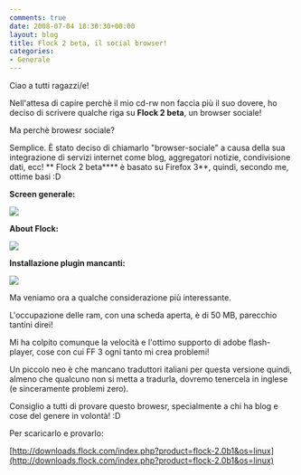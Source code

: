 ```yaml
---
comments: true
date: 2008-07-04 18:30:30+00:00
layout: blog
title: Flock 2 beta, il social browser!
categories:
- Generale
---
```


Ciao a tutti ragazzi/e!

Nell'attesa di capire perchè il mio cd-rw non faccia più il suo dovere, ho deciso di scrivere qualche riga su **Flock 2 beta**, un browser sociale!

Ma perchè browesr sociale?

Semplice. È stato deciso di chiamarlo "browser-sociale" a causa della sua integrazione di servizi internet come blog, aggregatori notizie, condivisione dati, ecc!
**
Flock 2 beta**** è basato su Firefox 3**, quindi, secondo me, ottime basi :D

**Screen generale:**

[![](http://www.allfreeportal.com/imghost/thumbs/742816flock2.png)](http://www.allfreeportal.com/imghost/viewer.php?id=742816flock2.png)

**About Flock:**

[![](http://www.allfreeportal.com/imghost/thumbs/603154flock2-1.png)](http://www.allfreeportal.com/imghost/viewer.php?id=603154flock2-1.png)

**Installazione plugin mancanti:**

[![](http://www.allfreeportal.com/imghost/thumbs/679464flock2-2.png)](http://www.allfreeportal.com/imghost/viewer.php?id=679464flock2-2.png)

Ma veniamo ora a qualche considerazione più interessante.

L'occupazione delle ram, con una scheda aperta, è di 50 MB, parecchio tantini direi!

Mi ha colpito comunque la velocità e l'ottimo supporto di adobe flash-player, cose con cui FF 3 ogni tanto mi crea problemi!

Un piccolo neo è che mancano traduttori italiani per questa versione quindi, almeno che qualcuno non si metta a tradurla, dovremo tenercela in inglese (e sinceramente problemi zero).

Consiglio a tutti di provare questo browesr, specialmente a chi ha blog e cose del genere in volontà! :D

Per scaricarlo e provarlo:

[http://downloads.flock.com/index.php?product=flock-2.0b1&os=linux](http://downloads.flock.com/index.php?product=flock-2.0b1&os=linux)
